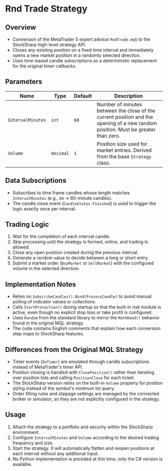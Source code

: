 # Rnd Trade Strategy

## Overview
- Conversion of the MetaTrader 5 expert advisor `RndTrade.mq5` to the StockSharp high-level strategy API.
- Closes any existing position on a fixed time interval and immediately opens a new market position in a randomly selected direction.
- Uses time-based candle subscriptions as a deterministic replacement for the original timer callbacks.

## Parameters
| Name | Type | Default | Description |
| ---- | ---- | ------- | ----------- |
| `IntervalMinutes` | `int` | `60` | Number of minutes between the close of the current position and the opening of a new random position. Must be greater than zero. |
| `Volume` | `decimal` | `1` | Position size used for market entries. Derived from the base `Strategy` class. |

## Data Subscriptions
- Subscribes to time frame candles whose length matches `IntervalMinutes` (e.g., `60` → 60-minute candles).
- The candle close event (`CandleStates.Finished`) is used to trigger the logic exactly once per interval.

## Trading Logic
1. Wait for the completion of each interval candle.
2. Skip processing until the strategy is formed, online, and trading is allowed.
3. Close any open position created during the previous interval.
4. Generate a random value to decide between a long or short entry.
5. Submit a market order (`BuyMarket` or `SellMarket`) with the configured volume in the selected direction.

## Implementation Notes
- Relies on `SubscribeCandles().Bind(ProcessCandle)` to avoid manual polling of indicator values or collections.
- Calls `StartProtection()` during startup so that the built-in risk module is active, even though no explicit stop loss or take profit is configured.
- Uses `Random` from the standard library to mirror the `MathRand()` behavior found in the original MQL strategy.
- The code contains English comments that explain how each conversion step maps to StockSharp features.

## Differences from the Original MQL Strategy
- Timer events (`OnTimer`) are emulated through candle subscriptions instead of MetaTrader's timer API.
- Position closing is handled with `ClosePosition()` rather than iterating over position lists and calling `PositionClose` for each ticket.
- The StockSharp version relies on the built-in `Volume` property for position sizing instead of the symbol's minimum lot query.
- Order filling rules and slippage settings are managed by the connected broker or simulator, so they are not explicitly configured in the strategy.

## Usage
1. Attach the strategy to a portfolio and security within the StockSharp environment.
2. Configure `IntervalMinutes` and `Volume` according to the desired trading frequency and size.
3. Start the strategy. It will automatically flatten and reopen positions at each interval without any additional input.
4. No Python implementation is provided at this time; only the C# version is available.
